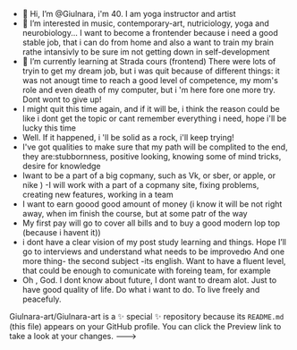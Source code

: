 - 👋 Hi, I’m @Giulnara, i'm 40. I am yoga instructor and artist
- 👀 I’m interested in music, contemporary-art, nutriciology, yoga and neurobiology...
I want to become a frontender because i need a good stable job, that i can do from home and also a want to train my brain rathe intansivly to be sure im not getting down in self-development
- 🌱 I’m currently learning at Strada cours (frontend)
  There were lots of tryin to get my dream job, but i was quit because of different things: it was not anougt time to reach a good level of competence, my mom's role and even death of my computer, but i 'm here fore one more try. Dont wont to give up!
- I might quit this time again, and if it will be, i think the reason could be like i dont get the topic or cant remember everything i need, hope i'll be lucky this time
- Well. If it happened, i 'll be solid as a rock, i'll keep trying!
- I've got qualities to make sure that my path will be complited to the end, they are:stubbornness, positive looking, knowing some of mind tricks, desire for knowledge
- Iwant to be a part of a big copmany, such as Vk, or sber, or apple, or nike )
-I will work with a part of a copmany site, fixing problems, creating new features, working in a team
- I want to earn goood good amount of money (i know it will be not right away, when im finish the course, but at some patr of the way
- My first pay will go to cover all bills  and to buy a good modern lop top (because i havent it))
- i dont have a clear vision of my post study learning and things. Hope  I’ll go to interviews and understand what needs to be improvedю
And one more thing- the second subject -its english. Want to have a fluent level, that could be enough to comunicate with foreing team, for example
- Oh , God. I dont know about future, I dont want to dream alot. Just to have good quality of life. Do what i want to do. To live freely and peacefuly.

Giulnara-art/Giulnara-art is a ✨ special ✨ repository because its `README.md` (this file) appears on your GitHub profile.
You can click the Preview link to take a look at your changes.
--->
